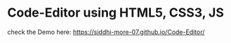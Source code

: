 # Code-Editor using HTML5, CSS3, JS

check the Demo here: https://siddhi-more-07.github.io/Code-Editor/
